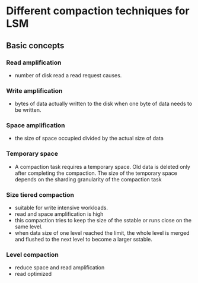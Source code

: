 # Different compaction techniques for LSM

## Basic concepts

### Read amplification
- number of disk read a read request causes.

### Write amplification
- bytes of data actually written to the disk when one byte of data needs to be written.

### Space amplification
- the size of space occupied divided by the actual size of data

### Temporary space
- A compaction task requires a temporary space. Old data is deleted only after completing the compaction. The size of the temporary space depends on the sharding granularity of the compaction task

### Size tiered compaction
- suitable for write intensive workloads.
- read and space amplification is high
- this compaction tries to keep the size of the sstable or runs close on the same level.
- when data size of one level reached the limit, the whole level is merged and flushed to the next level to become a larger sstable.

### Level compaction
- reduce space and read amplification
- read optimized 